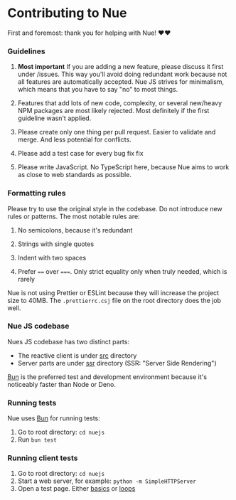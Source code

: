 
# Contributing to Nue

First and foremost: thank you for helping with Nue! ❤️❤️


### Guidelines

1. **Most important** If you are adding a new feature, please discuss it first under /issues. This way you'll avoid doing redundant work because not all features are automatically accepted. Nue JS strives for minimalism, which means that you have to say "no" to most things. 

2. Features that add lots of new code, complexity, or several new/heavy NPM packages are most likely rejected. Most definitely if the first guideline wasn't applied.

3. Please create only one thing per pull request. Easier to validate and merge. And less potential for conflicts.

3. Please add a test case for every bug fix fix

3. Please write JavaScript. No TypeScript here, because Nue aims to work as close to web standards as possible.


### Formatting rules
Please try to use the original style in the codebase. Do not introduce new rules or patterns. The most notable rules are:

1. No semicolons, because it's redundant

2. Strings with single quotes

3. Indent with two spaces

4. Prefer `==` over `===`. Only strict equality only when truly needed, which is rarely

Nue is not using Prettier or ESLint because they will increase the project size to 40MB. The `.prettierrc.csj` file on the root directory does the job well.


### Nue JS codebase
Nues JS codebase has two distinct parts:

* The reactive client is under [src](src) directory
* Server parts are under [ssr](ssr) directory (SSR: "Server Side Rendering")

[Bun](//bun.sh) is the preferred test and development environment because it's noticeably faster than Node or Deno.


### Running tests
Nue uses [Bun](//bun.sh) for running tests:

1. Go to root directory: `cd nuejs`
2. Run `bun test`


### Running client tests

1. Go to root directory: `cd nuejs`
2. Start a web server, for example: `python -m SimpleHTTPServer`
2. Open a test page. Either [basics][basics] or [loops][loops]

[basics]: http://localhost:8000/test/client/basics.html
[loops]: http://localhost:8000/test/client/loops.html




